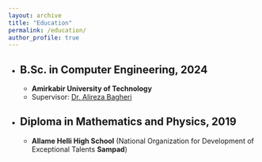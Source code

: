 ```yaml
---
layout: archive
title: "Education"
permalink: /education/
author_profile: true
---
```


- ## B.Sc. in Computer Engineering, 2024

    - **Amirkabir University of Technology**
    - Supervisor: [Dr. Alireza Bagheri](https://scholar.google.com/citations?user=MYvL3dMAAAAJ&hl=en)
    
- ## Diploma in Mathematics and Physics, 2019

    - **Allame Helli High School** (National Organization for Development of Exceptional Talents **Sampad**)
